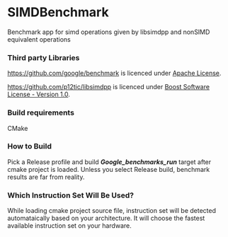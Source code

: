 # SIMDBenchmark
Benchmark app for simd operations given by libsimdpp and nonSIMD equivalent operations

### Third party Libraries
https://github.com/google/benchmark is licenced under [Apache License](benchmark/LICENSE).

https://github.com/p12tic/libsimdpp is licenced under [Boost Software License - Version 1.0](libsimdpp/LICENSE_1_0.txt).

### Build requirements
CMake

### How to Build
Pick a Release profile and build ***Google_benchmarks_run*** target after cmake project is loaded.
Unless you select Release build, benchmark results are far from reality.

### Which Instruction Set Will Be Used?
While loading cmake project source file, instruction set will be detected automataically based on your architecture. It will choose the fastest available instruction set on your hardware.